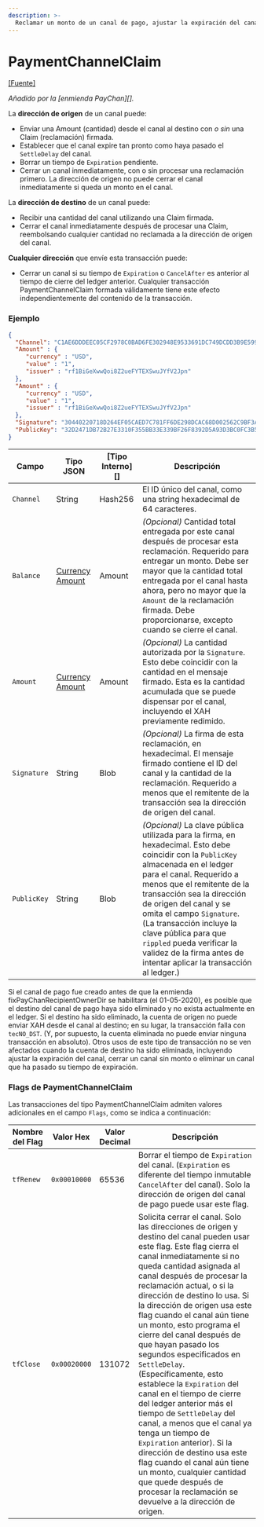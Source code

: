 ```yaml
---
description: >-
  Reclamar un monto de un canal de pago, ajustar la expiración del canal de pago o ambos. Esta transacción se puede utilizar de diferentes maneras dependiendo del rol del remitente en el canal especificado:
---
```


# PaymentChannelClaim

[\[Fuente\]](https://github.com/ripple/rippled/blob/master/src/ripple/app/tx/impl/PayChan.cpp)

_Añadido por la \[enmienda PayChan]\[]._

La **dirección de origen** de un canal puede:

* Enviar una Amount (cantidad) desde el canal al destino con _o sin_ una Claim (reclamación) firmada.
* Establecer que el canal expire tan pronto como haya pasado el `SettleDelay` del canal.
* Borrar un tiempo de `Expiration` pendiente.
* Cerrar un canal inmediatamente, con o sin procesar una reclamación primero. La dirección de origen no puede cerrar el canal inmediatamente si queda un monto en el canal.

La **dirección de destino** de un canal puede:

* Recibir una cantidad del canal utilizando una Claim firmada.
* Cerrar el canal inmediatamente después de procesar una Claim, reembolsando cualquier cantidad no reclamada a la dirección de origen del canal.

**Cualquier dirección** que envíe esta transacción puede:

* Cerrar un canal si su tiempo de `Expiration` o `CancelAfter` es anterior al tiempo de cierre del ledger anterior. Cualquier transacción PaymentChannelClaim formada válidamente tiene este efecto independientemente del contenido de la transacción.

### Ejemplo

```json
{
  "Channel": "C1AE6DDDEEC05CF2978C0BAD6FE302948E9533691DC749DCDD3B9E5992CA6198",
  "Amount" : {
     "currency" : "USD",
     "value" : "1",
     "issuer" : "rf1BiGeXwwQoi8Z2ueFYTEXSwuJYfV2Jpn"
  },
  "Amount" : {
     "currency" : "USD",
     "value" : "1",
     "issuer" : "rf1BiGeXwwQoi8Z2ueFYTEXSwuJYfV2Jpn"
  },
  "Signature": "30440220718D264EF05CAED7C781FF6DE298DCAC68D002562C9BF3A07C1E721B420C0DAB02203A5A4779EF4D2CCC7BC3EF886676D803A9981B928D3B8ACA483B80ECA3CD7B9B",
  "PublicKey": "32D2471DB72B27E3310F355BB33E339BF26F8392D5A93D3BC0FC3B566612DA0F0A"
}
```

| Campo       | Tipo JSON                                                                                                                          | \[Tipo Interno]\[] | Descripción                                                                                                                                                                                                                                                                                                                                                                                                                  |
| ----------- | ---------------------------------------------------------------------------------------------------------------------------------- | ------------------- | ---------------------------------------------------------------------------------------------------------------------------------------------------------------------------------------------------------------------------------------------------------------------------------------------------------------------------------------------------------------------------------------------------------------------------- |
| `Channel`   | String                                                                                                                             | Hash256             | El ID único del canal, como una string hexadecimal de 64 caracteres.                                                                                                                                                                                                                                                                                                                                                          |
| `Balance`   | [Currency Amount](https://docs.xahau.network/technical/protocol-reference/data-types/currency-formats#specifying-currency-amounts) | Amount              | _(Opcional)_ Cantidad total entregada por este canal después de procesar esta reclamación. Requerido para entregar un monto. Debe ser mayor que la cantidad total entregada por el canal hasta ahora, pero no mayor que la `Amount` de la reclamación firmada. Debe proporcionarse, excepto cuando se cierre el canal.                                                                                                                                    |
| `Amount`    | [Currency Amount](https://docs.xahau.network/technical/protocol-reference/data-types/currency-formats#specifying-currency-amounts) | Amount              | _(Opcional)_ La cantidad autorizada por la `Signature`. Esto debe coincidir con la cantidad en el mensaje firmado. Esta es la cantidad acumulada que se puede dispensar por el canal, incluyendo el XAH previamente redimido.                                                                                                                                                                                                    |
| `Signature` | String                                                                                                                             | Blob                | _(Opcional)_ La firma de esta reclamación, en hexadecimal. El mensaje firmado contiene el ID del canal y la cantidad de la reclamación. Requerido a menos que el remitente de la transacción sea la dirección de origen del canal.                                                                                                                                                                                                        |
| `PublicKey` | String                                                                                                                             | Blob                | _(Opcional)_ La clave pública utilizada para la firma, en hexadecimal. Esto debe coincidir con la `PublicKey` almacenada en el ledger para el canal. Requerido a menos que el remitente de la transacción sea la dirección de origen del canal y se omita el campo `Signature`. (La transacción incluye la clave pública para que `rippled` pueda verificar la validez de la firma antes de intentar aplicar la transacción al ledger.) |

Si el canal de pago fue creado antes de que la enmienda fixPayChanRecipientOwnerDir se habilitara (el 01-05-2020), es posible que el destino del canal de pago haya sido eliminado y no exista actualmente en el ledger. Si el destino ha sido eliminado, la cuenta de origen no puede enviar XAH desde el canal al destino; en su lugar, la transacción falla con `tecNO_DST`. (Y, por supuesto, la cuenta eliminada no puede enviar ninguna transacción en absoluto). Otros usos de este tipo de transacción no se ven afectados cuando la cuenta de destino ha sido eliminada, incluyendo ajustar la expiración del canal, cerrar un canal sin monto o eliminar un canal que ha pasado su tiempo de expiración.

### Flags de PaymentChannelClaim

Las transacciones del tipo PaymentChannelClaim admiten valores adicionales en el campo `Flags`, como se indica a continuación:

| Nombre del Flag | Valor Hex    | Valor Decimal | Descripción                                                                                                                                                                                                                                                                                                                                                                                                                                                                                                                                                                                                                                                                                                                                                                                              |
| --------- | ------------ | ------------- | -------------------------------------------------------------------------------------------------------------------------------------------------------------------------------------------------------------------------------------------------------------------------------------------------------------------------------------------------------------------------------------------------------------------------------------------------------------------------------------------------------------------------------------------------------------------------------------------------------------------------------------------------------------------------------------------------------------------------------------------------------------------------------------------------------- |
| `tfRenew` | `0x00010000` | 65536         | Borrar el tiempo de `Expiration` del canal. (`Expiration` es diferente del tiempo inmutable `CancelAfter` del canal). Solo la dirección de origen del canal de pago puede usar este flag.                                                                                                                                                                                                                                                                                                                                                                                                                                                                                                                                                                                                                    |
| `tfClose` | `0x00020000` | 131072        | Solicita cerrar el canal. Solo las direcciones de origen y destino del canal pueden usar este flag. Este flag cierra el canal inmediatamente si no queda cantidad asignada al canal después de procesar la reclamación actual, o si la dirección de destino lo usa. Si la dirección de origen usa este flag cuando el canal aún tiene un monto, esto programa el cierre del canal después de que hayan pasado los segundos especificados en `SettleDelay`. (Específicamente, esto establece la `Expiration` del canal en el tiempo de cierre del ledger anterior más el tiempo de `SettleDelay` del canal, a menos que el canal ya tenga un tiempo de `Expiration` anterior). Si la dirección de destino usa este flag cuando el canal aún tiene un monto, cualquier cantidad que quede después de procesar la reclamación se devuelve a la dirección de origen. |
